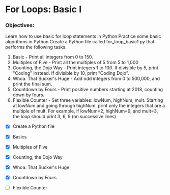 # For Loops: Basic I

### Objectives:

Learn how to use basic for loop statements in Python
Practice some basic algorithms in Python
Create a Python file called for_loop_basic1.py that performs the following tasks.

1. Basic - Print all integers from 0 to 150.
2. Multiples of Five - Print all the multiples of 5 from 5 to 1,000
3. Counting, the Dojo Way - Print integers 1 to 100. If divisible by 5, print "Coding" instead. If divisible by 10, print "Coding Dojo".
4. Whoa. That Sucker's Huge - Add odd integers from 0 to 500,000, and print the final sum.
5. Countdown by Fours - Print positive numbers starting at 2018, counting down by fours.
6. Flexible Counter - Set three variables: lowNum, highNum, mult. Starting at lowNum and going through highNum, print only the integers that are a multiple of mult. For example, if lowNum=2, highNum=9, and mult=3, the loop should print 3, 6, 9 (on successive lines)

- [x] Create a Python file

- [x] Basics

- [x] Multiples of Five

- [x] Counting, the Dojo Way

- [x] Whoa. That Sucker's Huge

- [x] Countdown by Fours

- [ ] Flexible Counter
